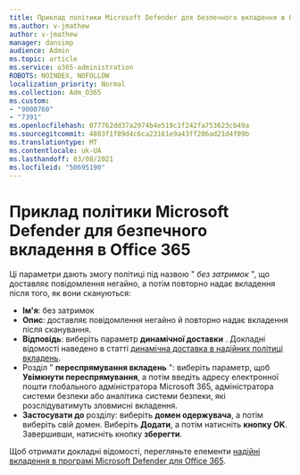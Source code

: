 ```yaml
---
title: Приклад політики Microsoft Defender для безпечного вкладення в Office 365
ms.author: v-jmathew
author: v-jmathew
manager: dansimp
audience: Admin
ms.topic: article
ms.service: o365-administration
ROBOTS: NOINDEX, NOFOLLOW
localization_priority: Normal
ms.collection: Adm_O365
ms.custom:
- "9000760"
- "7391"
ms.openlocfilehash: 077762dd37a2974b4e519c1f242fa753623cb49a
ms.sourcegitcommit: 4883f1f89d4c6ca23161e9a43ff206ad21d4f09b
ms.translationtype: MT
ms.contentlocale: uk-UA
ms.lasthandoff: 03/08/2021
ms.locfileid: "50695190"
---
```

# <a name="example-microsoft-defender-for-office-365-safe-attachment-policy"></a>Приклад політики Microsoft Defender для безпечного вкладення в Office 365

Ці параметри дають змогу політиці під назвою " *без затримок* ", що доставляє повідомлення негайно, а потім повторно надає вкладення після того, як вони скануються:

- **Ім'я**: без затримок
- **Опис**: доставляє повідомлення негайно й повторно надає вкладення після сканування.
- **Відповідь**: виберіть параметр **динамічної доставки** . Докладні відомості наведено в статті [динамічна доставка в надійних політиці вкладень](https://go.microsoft.com/fwlink/?linkid=2092328).
- Розділ " **переспрямування вкладень** ": виберіть параметр, щоб **Увімкнути переспрямування**, а потім введіть адресу електронної пошти глобального адміністратора Microsoft 365, адміністратора системи безпеки або аналітика системи безпеки, які розслідуватимуть зловмисні вкладення.
- **Застосувати до** розділу: виберіть **домен одержувача**, а потім виберіть свій домен. Виберіть **Додати**, а потім натисніть **кнопку OK**. Завершивши, натисніть кнопку **зберегти**.

Щоб отримати докладні відомості, перегляньте елементи [надійні вкладення в програмі Microsoft Defender для Office 365](https://go.microsoft.com/fwlink/?linkid=2092213).

